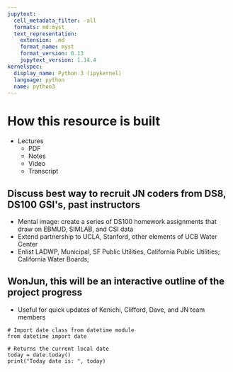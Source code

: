 ```yaml
---
jupytext:
  cell_metadata_filter: -all
  formats: md:myst
  text_representation:
    extension: .md
    format_name: myst
    format_version: 0.13
    jupytext_version: 1.14.4
kernelspec:
  display_name: Python 3 (ipykernel)
  language: python
  name: python3
---
```


# How this resource is built
- Lectures
    - PDF
    - Notes
    - Video
    - Transcript
## Discuss best way to recruit JN coders from DS8, DS100 GSI's, past instructors
- Mental image: create a series of DS100 homework assignments that draw on EBMUD, SIMLAB, and CSI data
- Extend partnership to UCLA, Stanford, other elements of UCB Water Center
- Enlist LADWP, Municipal, SF Public Utilities, California Public Utilities; California Water Boards;
## WonJun, this will be an interactive outline of the project progress
- Useful for quick updates of Kenichi, Clifford, Dave, and JN team members

```{code-cell} python
# Import date class from datetime module
from datetime import date
 
# Returns the current local date
today = date.today()
print("Today date is: ", today)
```

